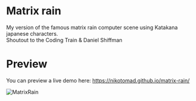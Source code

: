 # Matrix rain
My version of the famous matrix rain computer scene using Katakana japanese characters.<br>
Shoutout to the Coding Train & Daniel Shiffman

# Preview
You can preview a live demo here: <a href="https://nikotomad.github.io/matrix-rain/">https://nikotomad.github.io/matrix-rain/</a>

![MatrixRain](https://dzwonsemrish7.cloudfront.net/items/2N1e0N0u3Z2A1a131F0Q/Screen%20Recording%202018-09-05%20at%2001.19%20PM.gif)
